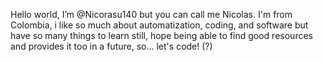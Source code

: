 Hello world, I’m @Nicorasu140 but you can call me Nicolas.
I'm from Colombia, i like so much about automatization, 
coding, and software but have so many things to learn 
still, hope being able to find good resources and provides
it too in a future, so... let's code! (?)
